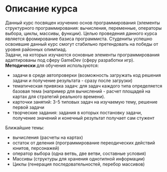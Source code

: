 # Описание курса
Данный курс посвящен изучению основ программирования (элементы структурного программирования: вычисления, переменные, операторы выбора, циклы, массивы, функции). Целью проведения данного курса является фромирование базиса программиста. Студениты успешно освоившие данный курс смогут стабильно претендовать на победы от уровня районных олимпиад.  
Задачи, на которых изучаются основные элементы программирования адаптированы под сферу GameDev (сферу разработки игр).  
**Методически** для обучения используются:  
- задачи в среде автопроверки (возможность загружать код решения задачи и получение результата - сразу после загрузки)
- тематическая привязка задач: для задач каждого типа определяется базовая тема (например для вычислений - расчет площадей на картах для стратегий реального времени).
- карточки занятий: 3-5 типовых задач на изучаемую тему, решение первой задачи
- творческие задания: задания в которых постановку задачи, получение значений и конечный результат получает сам стужент

Ближайшие темы:
- вычисления (расчеты на картах)
- остаток от деления (программирование переодических действий юнитов,  персонажей)
- оператор выбора (одна ветвь, две ветви, составные условия)
- Массивы (структуры для хранения однотипной информации)
- Циклы (генерация последовательностей, перебор массивов)